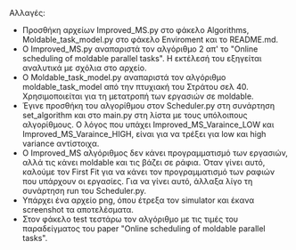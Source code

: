 Αλλαγές:
- Προσθήκη αρχείων Improved_MS.py στο φάκελο Algorithms, Moldable_task_model.py στο φάκελο Enviroment και το README.md.
- Ο Improved_MS.py αναπαριστά τον αλγόριθμο 2 απ' το "Online scheduling of moldable parallel tasks". Η εκτέλεσή του εξηγείται αναλυτικά με σχόλια στο αρχείο.
- Ο Moldable_task_model.py αναπαριστά τον αλγόριθμο moldable_task_model από την πτυχιακή του Στράτου σελ 40. Χρησιμοποιείται για τη μετατροπή των εργασιών σε moldable.
- Έγινε προσθήκη του αλγορίθμου στον Scheduler.py στη συνάρτηση set_algorithm και στο main.py στη λίστα με τους υπόλοιπους αλγορίθμους. Ο λόγος που υπάχει Improved_MS_Varaince_LOW και Improved_MS_Varaince_HIGH, είναι για να τρέξει για low και high variance αντίστοιχα.
- Ο Improved_MS αλγόριθμος δεν κάνει προγραμματισμό των εργασιών, αλλά τις κάνει moldable και τις βάζει σε ράφια. Όταν γίνει αυτό, καλούμε τον First Fit για να κάνει τον προγραμματισμό των ραφιών που υπάρχουν οι εργασίες. Για να γίνει αυτό, άλλαξα λίγο τη συνάρτηση run του Scheduler.py.
- Υπάρχει ένα αρχείο png, όπου έτρεξα τον simulator και έκανα screenshot τα αποτελέσματα.
- Στον φάκελο test τεστάρω τον αλγόριθμο με τις τιμές του παραδείγματος του paper "Online scheduling of moldable parallel tasks".